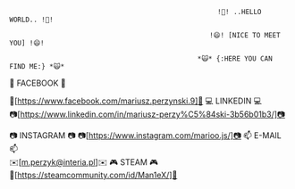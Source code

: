                                                         !👋! ..HELLO WORLD.. !👋!
   
                                                      !😄! [NICE TO MEET YOU] !😄!
   
                                                   *🙀* {:HERE YOU CAN FIND ME:} *🙀*

📲                   FACEBOOK                   📲

📲[https://www.facebook.com/mariusz.perzynski.9]📲
💻                            LINKEDIN                           💻     
📷[https://www.linkedin.com/in/mariusz-perzy%C5%84ski-3b56b01b3/]📷

📷                INSTAGRAM             📷
📷[https://www.instagram.com/marioo.js/]📷
📫         E-MAIL      📫     
✉️[m.perzyk@interia.pl]✉️
🎮                   STEAM               🎮      
👾[https://steamcommunity.com/id/Man1eX/]👾




